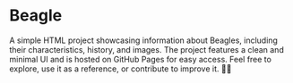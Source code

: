 # Beagle
A simple HTML project showcasing information about Beagles, including their characteristics, history, and images. The project features a clean and minimal UI and is hosted on GitHub Pages for easy access. Feel free to explore, use it as a reference, or contribute to improve it. 🚀🐶
